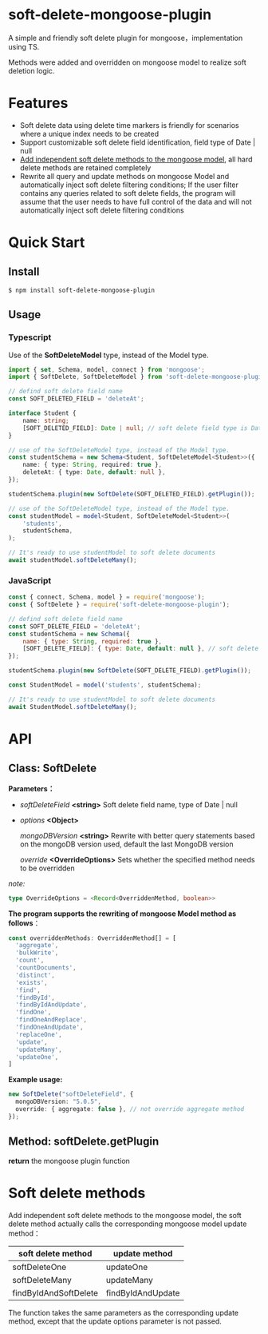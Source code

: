 soft-delete-mongoose-plugin
================

A simple and friendly soft delete plugin for mongoose，implementation using TS.

Methods were added and overridden on mongoose model to realize soft deletion logic.

# Features

- Soft delete data using delete time markers is friendly for scenarios where a unique index needs to be created
- Support customizable soft delete field identification, field type of Date | null
- [Add independent soft delete methods to the mongoose model](#soft-delete-methods), all hard delete methods are retained completely
- Rewrite all query and update methods on mongoose Model and automatically inject soft delete filtering conditions; If the user filter contains any queries related to soft delete fields, the program will assume that the user needs to have full control of the data and will not automatically inject soft delete filtering conditions



# Quick Start

## Install

```
$ npm install soft-delete-mongoose-plugin
```



## Usage

### Typescript

Use of the **SoftDeleteModel** type, instead of the Model type.

```typescript
import { set, Schema, model, connect } from 'mongoose';
import { SoftDelete, SoftDeleteModel } from 'soft-delete-mongoose-plugin';

// defind soft delete field name
const SOFT_DELETED_FIELD = 'deleteAt';

interface Student {
    name: string;
    [SOFT_DELETED_FIELD]: Date | null; // soft delete field type is Date or null
}

// use of the SoftDeleteModel type, instead of the Model type.
const studentSchema = new Schema<Student, SoftDeleteModel<Student>>({
    name: { type: String, required: true },
    deleteAt: { type: Date, default: null },
});

studentSchema.plugin(new SoftDelete(SOFT_DELETED_FIELD).getPlugin());

// use of the SoftDeleteModel type, instead of the Model type.
const studentModel = model<Student, SoftDeleteModel<Student>>(
    'students',
    studentSchema,
);

// It's ready to use studentModel to soft delete documents
await studentModel.softDeleteMany();
```



### JavaScript

```javascript
const { connect, Schema, model } = require('mongoose');
const { SoftDelete } = require('soft-delete-mongoose-plugin');

// defind soft delete field name
const SOFT_DELETE_FIELD = 'deleteAt';
const studentSchema = new Schema({
    name: { type: String, required: true },
    [SOFT_DELETE_FIELD]: { type: Date, default: null }, // soft delete field type must be Date | null
});

studentSchema.plugin(new SoftDelete(SOFT_DELETE_FIELD).getPlugin());

const StudentModel = model('students', studentSchema);

// It's ready to use studentModel to soft delete documents
await StudentModel.softDeleteMany();
```



# API

## Class: SoftDelete

**Parameters：**

- *softDeleteField* **\<string\>**  Soft delete field name, type of Date | null

- *options* **\<Object\>**
 
    *mongoDBVersion* **\<string\>**  Rewrite with better query statements based on the mongoDB version used, default the last MongoDB version
 
    *override* **\<OverrideOptions\>** Sets whether the specified method needs to be overridden

*note:*

```typescript
type OverrideOptions = <Record<OverriddenMethod, boolean>>
```



**The program supports the rewriting of mongoose Model method as follows**：

```typescript
const overriddenMethods: OverriddenMethod[] = [
  'aggregate',
  'bulkWrite',
  'count',
  'countDocuments',
  'distinct',
  'exists',
  'find',
  'findById',
  'findByIdAndUpdate',
  'findOne',
  'findOneAndReplace',
  'findOneAndUpdate',
  'replaceOne',
  'update',
  'updateMany',
  'updateOne',
]
```



**Example usage:**

```typescript
new SoftDelete("softDeleteField", {
  mongoDBVersion: "5.0.5",
  override: { aggregate: false }, // not override aggregate method
});
```



## Method: softDelete.getPlugin

**return** <Function>  the mongoose plugin function



# Soft delete methods

Add independent soft delete methods to the mongoose model, the soft delete method actually calls the corresponding mongoose model update method：

| soft delete method    | update method     |
| --------------------- | ----------------- |
| softDeleteOne         | updateOne         |
| softDeleteMany        | updateMany        |
| findByIdAndSoftDelete | findByIdAndUpdate |

The function takes the same parameters as the corresponding update method, except that the update options parameter is not passed.


